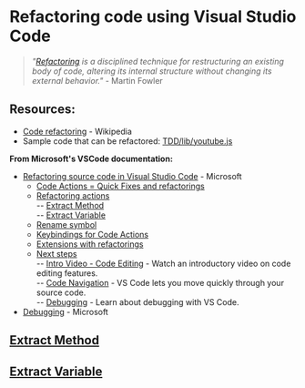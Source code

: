 # Refactoring code using Visual Studio Code

>_"[Refactoring](https://refactoring.com/) is a disciplined technique for restructuring an existing body of code, altering its internal structure without changing its external behavior."_ - Martin Fowler

## Resources:  
- [Code refactoring](https://en.wikipedia.org/wiki/Code_refactoring) - Wikipedia  
- Sample code that can be refactored: [TDD/lib/youtube.js](https://github.com/insanity54/TDD/blob/42a3978940a75ff288a74656da6c0ba0d9506fce/lib/youtube.js)

**From Microsoft's VSCode documentation:**  
- [Refactoring source code in Visual Studio Code](https://code.visualstudio.com/docs/editor/refactoring) - Microsoft  
  - [Code Actions = Quick Fixes and refactorings](https://code.visualstudio.com/docs/editor/refactoring#_code-actions-quick-fixes-and-refactorings)  
  - [Refactoring actions](https://code.visualstudio.com/docs/editor/refactoring#_refactoring-actions)  
    -- [Extract Method](https://code.visualstudio.com/docs/editor/refactoring#_extract-method)  
    -- [Extract Variable](https://code.visualstudio.com/docs/editor/refactoring#_extract-variable)  
  - [Rename symbol](https://code.visualstudio.com/docs/editor/refactoring#_rename-symbol)  
  - [Keybindings for Code Actions](https://code.visualstudio.com/docs/editor/refactoring#_keybindings-for-code-actions)  
  - [Extensions with refactorings](https://code.visualstudio.com/docs/editor/refactoring#_extensions-with-refactorings)  
  - [Next steps](https://code.visualstudio.com/docs/editor/refactoring#_next-steps)  
    -- [Intro Video - Code Editing](https://code.visualstudio.com/docs/introvideos/codeediting) - Watch an introductory video on code editing features.   
    -- [Code Navigation](https://code.visualstudio.com/docs/editor/editingevolved) - VS Code lets you move quickly through your source code.  
    -- [Debugging](https://code.visualstudio.com/docs/editor/debugging) - Learn about debugging with VS Code.  
- [Debugging](https://code.visualstudio.com/docs/editor/debugging) - Microsoft  


## [Extract Method](https://refactoring.com/catalog/extractFunction.html) 
 
## [Extract Variable](https://refactoring.com/catalog/extractVariable.html) 


